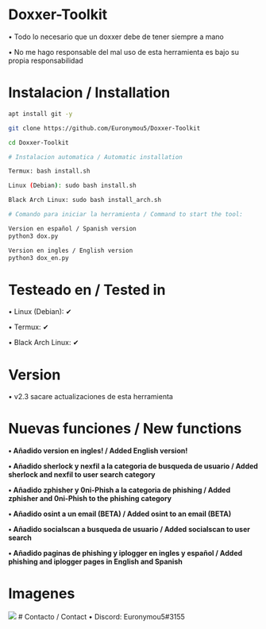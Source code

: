 # Doxxer-Toolkit
• Todo lo necesario que un doxxer debe de tener siempre a mano

• No me hago responsable del mal uso de esta herramienta es bajo su propia responsabilidad
# Instalacion / Installation
```bash
apt install git -y
```
```bash
git clone https://github.com/Euronymou5/Doxxer-Toolkit
```
```bash
cd Doxxer-Toolkit
```
```bash
# Instalacion automatica / Automatic installation

Termux: bash install.sh

Linux (Debian): sudo bash install.sh

Black Arch Linux: sudo bash install_arch.sh
```
```bash
# Comando para iniciar la herramienta / Command to start the tool:

Version en español / Spanish version
python3 dox.py

Version en ingles / English version
python3 dox_en.py
```
# Testeado en / Tested in
• Linux (Debian): ✔

• Termux: ✔

• Black Arch Linux: ✔
# Version
• v2.3 sacare actualizaciones de esta herramienta

# Nuevas funciones / New functions

**• Añadido version en ingles! / Added English version!**

**• Añadido sherlock y nexfil a la categoria de busqueda de usuario / Added sherlock and nexfil to user search category**

**• Añadido zphisher y 0ni-Phish a la categoria de phishing / Added zphisher and 0ni-Phish to the phishing category**

**• Añadido osint a un email (BETA) / Added osint to an email (BETA)**

**• Añadido socialscan a busqueda de usuario / Added socialscan to user search**

**• Añadido paginas de phishing y iplogger en ingles y español / Added phishing and iplogger pages in English and Spanish**

# Imagenes
<img src="https://media.discordapp.net/attachments/995599976463859713/1008188220678361088/doxxer_menu.png?width=590&height=431">
# Contacto / Contact
• Discord: Euronymou5#3155
